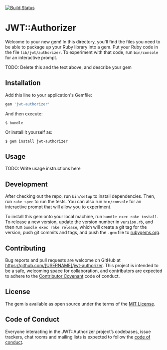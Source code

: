 [![Build Status](https://travis-ci.org/codesthq/jwt-authorizer.svg?branch=master)](https://travis-ci.org/codesthq/jwt-authorizer)

# JWT::Authorizer

Welcome to your new gem! In this directory, you'll find the files you need to be able to package up your Ruby library into a gem. Put your Ruby code in the file `lib/jwt/authorizer`. To experiment with that code, run `bin/console` for an interactive prompt.

TODO: Delete this and the text above, and describe your gem

## Installation

Add this line to your application's Gemfile:

```ruby
gem 'jwt-authorizer'
```

And then execute:

    $ bundle

Or install it yourself as:

    $ gem install jwt-authorizer

## Usage

TODO: Write usage instructions here

## Development

After checking out the repo, run `bin/setup` to install dependencies. Then, run `rake spec` to run the tests. You can also run `bin/console` for an interactive prompt that will allow you to experiment.

To install this gem onto your local machine, run `bundle exec rake install`. To release a new version, update the version number in `version.rb`, and then run `bundle exec rake release`, which will create a git tag for the version, push git commits and tags, and push the `.gem` file to [rubygems.org](https://rubygems.org).

## Contributing

Bug reports and pull requests are welcome on GitHub at https://github.com/[USERNAME]/jwt-authorizer. This project is intended to be a safe, welcoming space for collaboration, and contributors are expected to adhere to the [Contributor Covenant](http://contributor-covenant.org) code of conduct.

## License

The gem is available as open source under the terms of the [MIT License](https://opensource.org/licenses/MIT).

## Code of Conduct

Everyone interacting in the JWT::Authorizer project’s codebases, issue trackers, chat rooms and mailing lists is expected to follow the [code of conduct](https://github.com/[USERNAME]/jwt-authorizer/blob/master/CODE_OF_CONDUCT.md).
